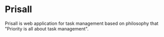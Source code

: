 # Prisall

Prisall is web application for task management based on philosophy that "Priority is all about task management".

